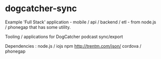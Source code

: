 # dogcatcher-sync
Example 'Full Stack' application - mobile / api / backend / etl - from node.js / phonegap that has some utility.

Tooling / applications for DogCatcher podcast sync/export

Dependencies : 
node.js / iojs
npm 
http://trentm.com/json/
cordova / phonegap
